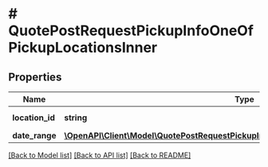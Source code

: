# # QuotePostRequestPickupInfoOneOfPickupLocationsInner

## Properties

Name | Type | Description | Notes
------------ | ------------- | ------------- | -------------
**location_id** | **string** | The location ID |
**date_range** | [**\OpenAPI\Client\Model\QuotePostRequestPickupInfoOneOfPickupLocationsInnerDateRange**](QuotePostRequestPickupInfoOneOfPickupLocationsInnerDateRange.md) |  | [optional]

[[Back to Model list]](../../README.md#models) [[Back to API list]](../../README.md#endpoints) [[Back to README]](../../README.md)
